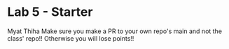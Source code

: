 # Lab 5 - Starter
Myat Thiha
Make sure you make a PR to your own repo's main and not the class' repo!! Otherwise you will lose points!!
